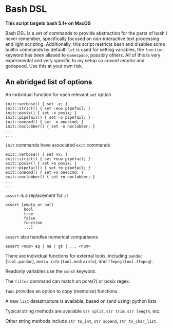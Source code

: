 # Bash DSL

**This script targets bash 5.1+ on MacOS**

Bash DSL is a set of commands to provide abstraction for the parts of bash I never remember, specifically focused on non-interactive text processing and light scripting. Additionally, this script restricts bash and disables some builtin commands by default: `let` is used for setting variables, the `function` keyword has been aliased to `namespace`, possibly others. All of this is very experimental and very specific to my setup so *caveat emptor* and godspeed. Use this at your own risk.

## An abridged list of options

An individual function for each relevant `set` option

```
init::verbose() { set -x; }
init::strict() { set -euo pipefail; }
init::posix() { set -o posix; }
init::pipefail() { set -o pipefail; }
init::onecmd() { set -o oneccmd; }
init::noclobber() { set -o noclobber; }
...
...
```

`init` commands have associated `exit` commands

```
exit::verbose() { set +x; }
exit::strict() { set +euo pipefail; }
exit::posix() { set +o posix; }
exit::pipefail() { set +o pipefail; }
exit::onecmd() { set +o oneccmd; }
exit::noclobber() { set +o noclobber; }
...
...
```

`assert` is a replacement for `if`

```
assert [empty_or_null
        bool
        true
        false
        function
        ...]
```

`assert` also handles numerical comparisons

```
assert <num> eq | ne | gt | ... <num>
```

There are individual functions for external tools, including `pandoc` (`tool.pandoc`), `media-info` (`tool.mediainfo`), and `ffmpeg` (`tool.ffmpeg`).

Readonly variables use the `const` keyword.

The `filter` command can match on pcre(?) or posix regex.

`func` provides an option to copy (memoize) functions.

A new `list` datastructure is available, based on (and using) python lists

Typical string methods are available `str split`, `str trim`, `str length`, etc.

Other string methods include `str to_int`, `str append`, `str to_char_list`.

